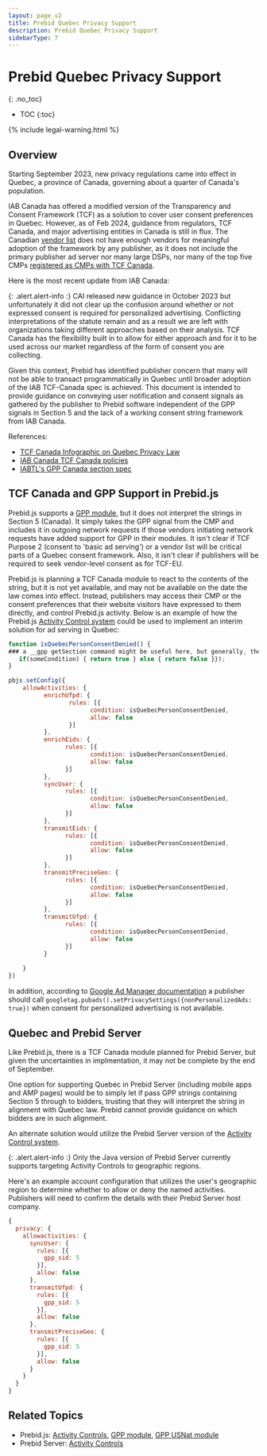 ```yaml
---
layout: page_v2
title: Prebid Quebec Privacy Support
description: Prebid Quebec Privacy Support
sidebarType: 7
---
```


# Prebid Quebec Privacy Support
{: .no_toc}

- TOC
{:toc}

{% include legal-warning.html %}

## Overview

Starting September 2023, new privacy regulations came into effect in Quebec, a province of Canada, governing about a quarter of Canada's population.

IAB Canada has offered a modified version of the Transparency and Consent Framework (TCF) as a solution to cover user consent preferences in Quebec. However, as of Feb 2024, guidance from regulators, TCF Canada, and major advertising entities in Canada is still in flux. The Canadian [vendor list](https://iabcanada.com/tcf-canada/vendor-list/) does not have enough vendors for meaningful adoption of the framework by any publisher, as it does not include the primary publisher ad server nor many large DSPs, nor many of the top five CMPs [registered as CMPs with TCF Canada](https://iabcanada.com/tcf-canada/cmp-list/).

Here is the most recent update from IAB Canada:

{: .alert.alert-info :}
CAI released new guidance in October 2023 but unfortunately it did not clear up the confusion around whether or not expressed consent is required for personalized advertising. Conflicting interpretations of the statute remain and as a result we are left with organizations taking different approaches based on their analysis. TCF Canada has the flexibility built in to allow for either approach and for it to be used across our market regardless of the form of consent you are collecting.

Given this context, Prebid has identified publisher concern that many will not be able to transact programmatically in Quebec until broader adoption of the IAB TCF-Canada spec is achieved. This document is intended to provide guidance on conveying user notification and consent signals as gathered by the publisher to Prebid software independent of the GPP signals in Section 5 and the lack of a working consent string framework from IAB Canada.

References:

- [TCF Canada Infographic on Quebec Privacy Law](https://iabcanada.com/content/uploads/2022/04/IAB-Canada_Quebec-Privacy-Law-Inforgraphic.pdf)
- [IAB Canada TCF Canada policies](https://iabcanada.com/tcf-canada/for-publishers/)
- [IABTL's GPP Canada section spec](https://github.com/InteractiveAdvertisingBureau/Global-Privacy-Platform/blob/main/Sections/Canada/GPPExtension%3A%20IAB%20Canada%20TCF.md)

## TCF Canada and GPP Support in Prebid.js

Prebid.js supports a [GPP module](/dev-docs/modules/consentManagementGpp.html), but it does not interpret the strings in Section 5 (Canada). It simply takes the GPP signal from the CMP and includes it in outgoing network requests if those vendors initiating network requests have added support for GPP in their modules. It isn't clear if TCF Purpose 2 (consent to 'basic ad serving') or a vendor list will be critical parts of a Quebec consent framework. Also, it isn't clear if publishers will be required to seek vendor-level consent as for TCF-EU.

Prebid.js is planning a TCF Canada module to react to the contents of the string, but it is not yet available, and may not be available on the date the law comes into effect. Instead, publishers may access their CMP or the consent preferences that their website visitors have expressed to them directly, and control Prebid.js activity. Below is an example of how the Prebid.js [Activity Control system](/dev-docs/activity-controls.html) could be used to implement an interim solution for ad serving in Quebec:

```javascript
function isQuebecPersonConsentDenied() {
### a __gpp getSection command might be useful here, but generally, the publisher can implement this however they choose
   if(someCondition) { return true } else { return false }});
}

pbjs.setConfig({
    allowActivities: {
          enrichUfpd: {
                 rules: [{
                       condition: isQuebecPersonConsentDenied,
                       allow: false
                 }]
          },
          enrichEids: {
                rules: [{
                       condition: isQuebecPersonConsentDenied,
                       allow: false
                }]
          },
          syncUser: {
                rules: [{
                       condition: isQuebecPersonConsentDenied,
                       allow: false
                }]
          },
          transmitEids: {
                rules: [{
                       condition: isQuebecPersonConsentDenied,
                       allow: false
                }]
          },
          transmitPreciseGeo: {
                rules: [{
                       condition: isQuebecPersonConsentDenied,
                       allow: false
                }]
          },
          transmitUfpd: {
                rules: [{
                       condition: isQuebecPersonConsentDenied,
                       allow: false
                }]
          }
          
    }
})
```

In addition, according to [Google Ad Manager documentation](https://support.google.com/admanager/answer/7678538) a publisher should call `googletag.pubads().setPrivacySettings({nonPersonalizedAds: true})` when consent for personalized advertising is not available.

## Quebec and Prebid Server

Like Prebid.js, there is a TCF Canada module planned for Prebid Server, but given the uncertainties
in implmentation, it may not be complete by the end of September.

One option for supporting Quebec in Prebid Server (including mobile apps and AMP pages) would be
to simply let if pass GPP strings containing Section 5 through to bidders, trusting that they
will interpret the string in alignment with Quebec law. Prebid cannot provide guidance on which
bidders are in such alignment.

An alternate solution would utilize the Prebid Server version of the [Activity Control system](/prebid-server/features/pbs-activitycontrols.html).

{: .alert.alert-info :}
Only the Java version of Prebid Server currently supports targeting Activity Controls to geographic regions.

Here's an example account configuration that utilizes the user's geographic region to determine
whether to allow or deny the named activities. Publishers will need to confirm the details with
their Prebid Server host company.

```javascript
{
  privacy: {
    allowactivities: {
      syncUser: {
        rules: [{
          gpp_sid: 5
        }],
        allow: false
      },
      transmitUfpd: {
        rules: [{
          gpp_sid: 5
        }],
        allow: false
      },
      transmitPreciseGeo: {
        rules: [{
          gpp_sid: 5
        }],
        allow: false
      }
    }
  }
}
```

## Related Topics

- Prebid.js: [Activity Controls](/dev-docs/activity-controls.html), [GPP module](/dev-docs/modules/consentManagementGpp.html), [GPP USNat module](/dev-docs/modules/gppControl_usnat.html)
- Prebid Server: [Activity Controls](/prebid-server/features/pbs-activitycontrols.html)
